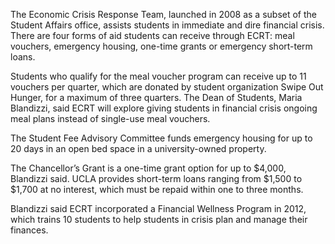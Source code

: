 The Economic Crisis Response Team, launched in 2008 as a subset of the Student
Affairs office, assists students in immediate and dire financial crisis. There
are four forms of aid students can receive through ECRT: meal vouchers,
emergency housing, one-time grants or emergency short-term loans.

Students who qualify for the meal voucher program can receive up to 11 vouchers
per quarter, which are donated by student organization Swipe Out Hunger, for a
maximum of three quarters. The Dean of Students, Maria Blandizzi, said ECRT will
explore giving students in financial crisis ongoing meal plans instead of
single-use meal vouchers.

The Student Fee Advisory Committee funds emergency housing for up to 20 days in
an open bed space in a university-owned property.

The Chancellor’s Grant is a one-time grant option for up to $4,000, Blandizzi
said. UCLA provides short-term loans ranging from $1,500 to $1,700 at no
interest, which must be repaid within one to three months.

Blandizzi said ECRT incorporated a Financial Wellness Program in 2012, which
trains 10 students to help students in crisis plan and manage their finances.
